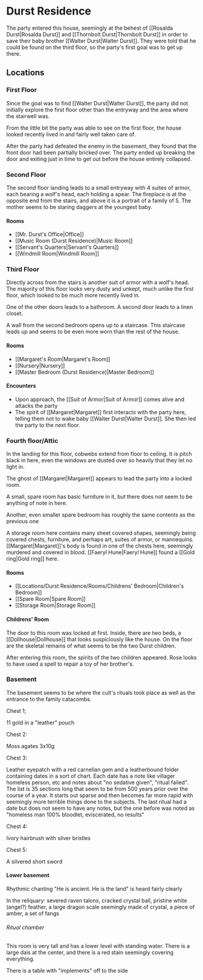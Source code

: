 # Durst Residence
The party entered this house, seemingly at the behest of [[Rosalda Durst|Rosalda Durst]] and [[Thornbolt Durst|Thornbolt Durst]] in order to save their baby brother [[Walter Durst|Walter Durst]]. They were told that he could be found on the third floor, so the party's first goal was to get up there.

## Locations
### First Floor
Since the goal was to find [[Walter Durst|Walter Durst]], the party did not initially explore the first floor other than the entryway and the area where the stairwell was.

From the little bit the party was able to see on the first floor, the house looked recently lived in and fairly well taken care of.

After the party had defeated the enemy in the basement, they found that the front door had been partially bricked over. The party ended up breaking the door and exiting just in time to get out before the house entirely collapsed.

### Second Floor
The second floor landing leads to a small entryway with 4 suites of armor, each bearing a wolf's head, each holding a spear. The fireplace is at the opposite end from the stairs, and above it is a portrait of a family of 5. The mother seems to be staring daggers at the youngest baby.

#### Rooms

- [[Mr. Durst's Office|Office]]
- [[Music Room (Durst Residence)|Music Room]]
- [[Servant's Quarters|Servant's Quarters]]
- [[Windmill Room|Windmill Room]]

### Third Floor
Directly across from the stairs is another suit of armor with a wolf's head. The majority of this floor looks very dusty and unkept, much unlike the first floor, which looked to be much more recently lived in.

One of the other doors leads to a bathroom. A second door leads to a linen closet.

A wall from the second bedroom opens up to a staircase. This staircase leads up and seems to be even more worn than the rest of the house.

#### Rooms
- [[Margaret's Room|Margaret's Room]]
- [[Nursery|Nursery]]
- [[Master Bedroom (Durst Residence)|Master Bedroom]]

#### Encounters
- Upon approach, the [[Suit of Armor|Suit of Armor]] comes alive and attacks the party
- The spirit of [[Margaret|Margaret]] first interacts with the party here, telling them not to wake baby [[Walter Durst|Walter Durst]]. She then led the party to the next floor.

### Fourth floor/Attic

In the landing for this floor, cobwebs extend from floor to ceiling. It is pitch black in here, even the windows are dusted over so heavily that they let no light in.

The ghost of [[Margaret|Margaret]] appears to lead the party into a locked room.

A small, spare room has basic furniture in it, but there does not seem to be anything of note in here.

Another, even smaller spare bedroom has roughly the same contents as the previous one

A storage room here contains many sheet covered shapes, seemingly being covered chests, furniture, and perhaps art, suites of armor, or mannequins. [[Margaret|Margaret]]'s body is found in one of the chests here, seemingly murdered and covered in blood. [[Faeryl Hune|Faeryl Hune]] found a [[Gold ring|Gold ring]] here.

#### Rooms
- [[Locations/Durst Residence/Rooms/Childrens' Bedroom|Children's Bedroom]]
- [[Spare Room|Spare Room]]
- [[Storage Room|Storage Room]]

#### Childrens' Room

The door to this room was locked at first. Inside, there are two beds, a [[Dollhouse|Dollhouse]] that looks suspiciously like the house. On the floor are the skeletal remains of what seems to be the two Durst children.

After entering this room, the spirits of the two children appeared. Rose looks to have used a spell to repair a toy of her brother's.

### Basement
The basement seems to be where the cult's rituals took place as well as the entrance to the family catacombs. 

Chest 1;

11 gold in a "leather" pouch

Chest 2:

Moss agates 3x10g

Chest 3:

Leather eyepatch with a red carnelian gem and a leatherbound folder containing dates in a sort of chart. Each date has a note like villager homeless person, etc and notes about "no sedative given", "ritual failed". The list is 35 sections long that seem to be from 500 years prior over the course of a year. It starts out sparse and then becomes far more rapid with seemingly more terrible things done to the subjects. The last ritual had a date but does not seem to have any notes, but the one before was noted as "homeless man 100% bloodlet, eviscerated, no results"

Chest 4:

Ivory hairbrush with silver bristles

Chest 5:

A silvered short sword

#### Lower basement

Rhythmic chanting "He is ancient. He is the land" is heard fairly clearly

In the reliquary: severed raven talons, cracked crystal ball, pristine white (angel?) feather, a large dragon scale seemingly made of crystal, a piece of amber, a set of fangs

###### Ritual chamber
This room is very tall and has a lower level with standing water. There is a large dais at the center, and there is a red stain seemingly covering everything.

There is a table with "implements" off to the side